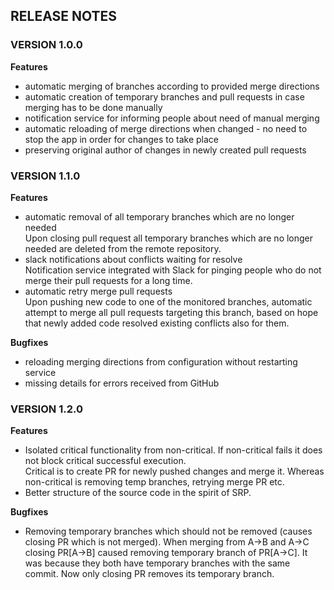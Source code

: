 ## RELEASE NOTES

### VERSION 1.0.0

**Features**
- automatic merging of branches according to provided merge directions
- automatic creation of temporary branches and pull requests in case merging has to be done manually
- notification service for informing people about need of manual merging
- automatic reloading of merge directions when changed - no need to stop the app in order for changes to take place
- preserving original author of changes in newly created pull requests


### VERSION 1.1.0

**Features**
- automatic removal of all temporary branches which are no longer needed  
  Upon closing pull request all temporary branches which are no longer needed are deleted from the remote repository.
- slack notifications about conflicts waiting for resolve  
  Notification service integrated with Slack for pinging people who do not merge their pull requests for a long time.
- automatic retry merge pull requests   
  Upon pushing new code to one of the monitored branches, automatic attempt to merge all pull requests targeting this branch, based on hope that newly added code resolved existing conflicts also for them.

**Bugfixes**
- reloading merging directions from configuration without restarting service
- missing details for errors received from GitHub


### VERSION 1.2.0

**Features**
- Isolated critical functionality from non-critical. If non-critical fails it does not block critical successful execution.  
  Critical is to create PR for newly pushed changes and merge it. Whereas non-critical is removing temp branches, retrying merge PR etc.
- Better structure of the source code in the spirit of SRP.


**Bugfixes**
- Removing temporary branches which should not be removed (causes closing PR which is not merged).
  When merging from A->B and A->C closing PR[A->B] caused removing temporary branch of PR[A->C]. It was because they both have temporary branches with the same commit.
  Now only closing PR removes its temporary branch.
